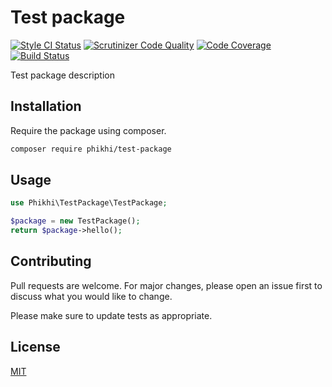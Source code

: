 # Test package

[![Style CI Status](https://github.styleci.io/repos/171487886/shield?style=flat)](https://github.styleci.io/repos/171487886)
[![Scrutinizer Code Quality](https://scrutinizer-ci.com/g/phikhi/test-package/badges/quality-score.png?b=master)](https://scrutinizer-ci.com/g/phikhi/test-package/?branch=master)
[![Code Coverage](https://scrutinizer-ci.com/g/phikhi/test-package/badges/coverage.png?b=master)](https://scrutinizer-ci.com/g/phikhi/test-package/?branch=master)
[![Build Status](https://travis-ci.com/phikhi/test-package.svg?branch=master)](https://travis-ci.com/phikhi/test-package)

Test package description

## Installation

Require the package using composer.

```bash
composer require phikhi/test-package
```

## Usage

```php
use Phikhi\TestPackage\TestPackage;

$package = new TestPackage();
return $package->hello();
```

## Contributing
Pull requests are welcome. For major changes, please open an issue first to discuss what you would like to change.

Please make sure to update tests as appropriate.

## License
[MIT](./LICENSE.md)
